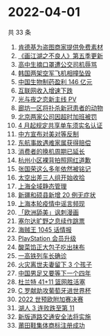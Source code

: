 # 2022-04-01

共 33 条

<!-- BEGIN ZHIHUSEARCH -->
<!-- 最后更新时间 Fri Apr 01 2022 16:15:57 GMT+0800 (China Standard Time) -->
1. [肯德基为盗图商家提供免费素材](https://www.zhihu.com/search?q=肯德基不满盗图商家)
1. [《画江湖之不良人》第五季更新](https://www.zhihu.com/search?q=画江湖之不良人)
1. [高中生摘口罩遭公交司机辱骂](https://www.zhihu.com/search?q=高中生摘口罩遭公交司机辱骂)
1. [韩国两架空军飞机相撞坠毁](https://www.zhihu.com/search?q=韩国空军飞机)
1. [中国生物制药盈利 146 亿元](https://www.zhihu.com/search?q=中国生物制药)
1. [互联网收入增速下跌](https://www.zhihu.com/search?q=互联网收入)
1. [光与夜之恋新主线 PV](https://www.zhihu.com/search?q=光与夜之恋)
1. [廊坊一区将扑杀新冠患者的动物](https://www.zhihu.com/search?q=扑杀新冠患者户内动物)
1. [北京两家公司因超时加班被罚](https://www.zhihu.com/search?q=超时加班)
1. [4 月起规定共享单车须实名认证](https://www.zhihu.com/search?q=四月新规)
1. [中方宣布对美对等反制](https://www.zhihu.com/search?q=中方宣布对美对等反制)
1. [东航事故遇难家属获得赔偿](https://www.zhihu.com/search?q=东航飞行事故遇难家属)
1. [消费者的换机周期已延长](https://www.zhihu.com/search?q=换机)
1. [杭州小区裸背拍照网红道歉](https://www.zhihu.com/search?q=裸背拍照道歉)
1. [张国荣这么多年依然被铭记](https://www.zhihu.com/search?q=张国荣)
1. [太空出差三人组开始收拾](https://www.zhihu.com/search?q=太空出差)
1. [上海全域静态管理](https://www.zhihu.com/search?q=上海全域静态管理)
1. [新疆和硕县新增 20 例无症状](https://www.zhihu.com/search?q=新疆疫情)
1. [上海本轮疫情中谣言频现](https://www.zhihu.com/search?q=上海疫情谣言)
1. [「欧洲舔美」讽刺漫画](https://www.zhihu.com/search?q=欧洲舔美)
1. [塞尔达旷野之息续作跳票](https://www.zhihu.com/search?q=塞尔达旷野之息)
1. [海贼王 1045 话情报](https://www.zhihu.com/search?q=海贼王)
1. [PlayStation 会员升级](https://www.zhihu.com/search?q=PlayStation)
1. [酸菜馅正大包子吃出抹布](https://www.zhihu.com/search?q=正大包子)
1. [一高铁列车长确诊](https://www.zhihu.com/search?q=高铁列车长确诊)
1. [火灾离世夫妻留下 3 个孩子](https://www.zhihu.com/search?q=南京火灾夫妻)
1. [中国男足又要等下一个四年](https://www.zhihu.com/search?q=中国男足)
1. [杜兰特 41+11 篮网胜活塞](https://www.zhihu.com/search?q=篮网)
1. [C 罗献助攻葡萄牙进世界杯](https://www.zhihu.com/search?q=葡萄牙晋级世界杯)
1. [2022 世预欧附加赛决赛](https://www.zhihu.com/search?q=世预欧附加赛决赛)
1. [湖人 3 连败跌至第 11](https://www.zhihu.com/search?q=湖人)
1. [新版道路交通安全法将实施](https://www.zhihu.com/search?q=道路交通安全法)
1. [莆田鞋集体商标注册成功](https://www.zhihu.com/search?q=莆田鞋)
<!-- END ZHIHUSEARCH -->
